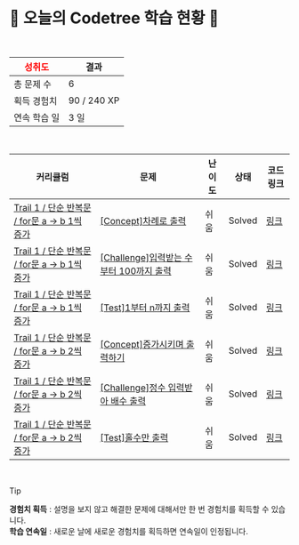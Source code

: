 # 🌲 오늘의 Codetree 학습 현황 🌲

<br />

| <span style="color:red;display:block;text-align:center;"> **성취도**</span> | 결과 |
|---|---|
| 총 문제 수 | 6 |
| 획득 경험치 | 90 / 240 XP |
| 연속 학습 일 | 3 일 |

<br />

|커리큘럼|문제|난이도|상태|코드 링크|
|---|---|---|---|---|
|[Trail 1 / 단순 반복문 / for문 a → b 1씩 증가](https://https://en.codetree.ai/trail-info/novice-low/)|[[Concept]차례로 출력](https://https://en.codetree.ai/trails/complete/curated-cards/intro-print-in-order/)|쉬움|Solved|[링크](https://github.com/sh694090/baekjoonSeoli/blob/main/250111/%EC%B0%A8%EB%A1%80%EB%A1%9C%20%EC%B6%9C%EB%A0%A5/print-in-order.py)|
|[Trail 1 / 단순 반복문 / for문 a → b 1씩 증가](https://https://en.codetree.ai/trail-info/novice-low/)|[[Challenge]입력받는 수 부터 100까지 출력](https://https://en.codetree.ai/trails/complete/curated-cards/challenge-print-number-from-given-num-to-100/)|쉬움|Solved|[링크](https://github.com/sh694090/baekjoonSeoli/blob/main/250111/%EC%9E%85%EB%A0%A5%EB%B0%9B%EB%8A%94%20%EC%88%98%20%EB%B6%80%ED%84%B0%20100%EA%B9%8C%EC%A7%80%20%EC%B6%9C%EB%A0%A5/print-number-from-given-num-to-100.py)|
|[Trail 1 / 단순 반복문 / for문 a → b 1씩 증가](https://https://en.codetree.ai/trail-info/novice-low/)|[[Test]1부터 n까지 출력](https://https://en.codetree.ai/trails/complete/curated-cards/test-print-from-1-to-n/)|쉬움|Solved|[링크](https://github.com/sh694090/baekjoonSeoli/blob/main/250111/1%EB%B6%80%ED%84%B0%20n%EA%B9%8C%EC%A7%80%20%EC%B6%9C%EB%A0%A5/print-from-1-to-n.py)|
|[Trail 1 / 단순 반복문 / for문 a → b 2씩 증가](https://https://en.codetree.ai/trail-info/novice-low/)|[[Concept]증가시키며 출력하기](https://https://en.codetree.ai/trails/complete/curated-cards/intro-increase-and-print/)|쉬움|Solved|[링크](https://github.com/sh694090/baekjoonSeoli/blob/main/250111/%EC%A6%9D%EA%B0%80%EC%8B%9C%ED%82%A4%EB%A9%B0%20%EC%B6%9C%EB%A0%A5%ED%95%98%EA%B8%B0/increase-and-print.py)|
|[Trail 1 / 단순 반복문 / for문 a → b 2씩 증가](https://https://en.codetree.ai/trail-info/novice-low/)|[[Challenge]정수 입력받아 배수 출력](https://https://en.codetree.ai/trails/complete/curated-cards/challenge-print-multiple-of-input/)|쉬움|Solved|[링크](https://github.com/sh694090/baekjoonSeoli/blob/main/250111/%EC%A0%95%EC%88%98%20%EC%9E%85%EB%A0%A5%EB%B0%9B%EC%95%84%20%EB%B0%B0%EC%88%98%20%EC%B6%9C%EB%A0%A5/print-multiple-of-input.py)|
|[Trail 1 / 단순 반복문 / for문 a → b 2씩 증가](https://https://en.codetree.ai/trail-info/novice-low/)|[[Test]홀수만 출력](https://https://en.codetree.ai/trails/complete/curated-cards/test-output-only-odd/)|쉬움|Solved|[링크](https://github.com/sh694090/baekjoonSeoli/blob/main/250111/%ED%99%80%EC%88%98%EB%A7%8C%20%EC%B6%9C%EB%A0%A5/output-only-odd.py)|


<br />

> [!TIP]
> **경험치 획득** : 설명을 보지 않고 해결한 문제에 대해서만 한 번 경험치를 획득할 수 있습니다.  
> **학습 연속일** : 새로운 날에 새로운 경험치를 획득하면 연속일이 인정됩니다.

